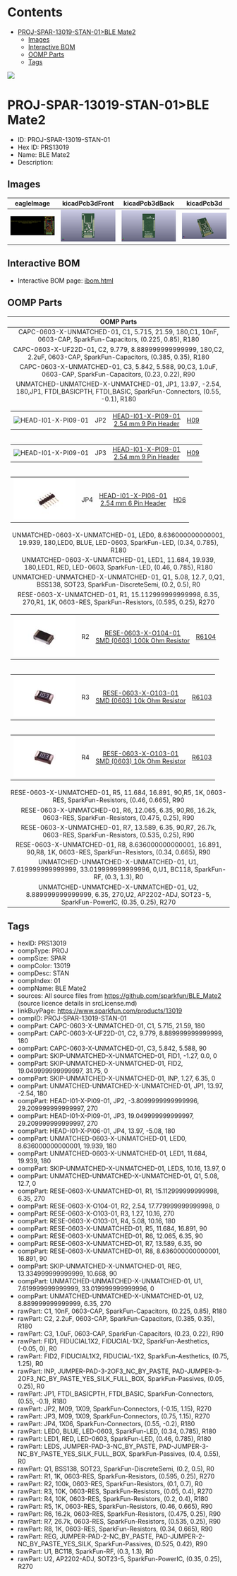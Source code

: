 



Contents
========

* [PROJ-SPAR-13019-STAN-01>BLE Mate2](#proj-spar-13019-stan-01ble-mate2)
	* [Images](#images)
	* [Interactive BOM](#interactive-bom)
	* [OOMP Parts](#oomp-parts)
	* [Tags](#tags)
  
![][im]
# PROJ-SPAR-13019-STAN-01>BLE Mate2

- ID: PROJ-SPAR-13019-STAN-01
- Hex ID: PRS13019
- Name: BLE Mate2
- Description: 

## Images
  
  

|eagleImage|kicadPcb3dFront|kicadPcb3dBack|kicadPcb3d|
| :---: | :---: | :---: | :---: |
|[![eagleImage](eagleImage_140.png)](eagleImage_600.png)|[![kicadPcb3dFront](kicadPcb3dFront_140.png)](kicadPcb3dFront_600.png)|[![kicadPcb3dBack](kicadPcb3dBack_140.png)](kicadPcb3dBack_600.png)|[![kicadPcb3d](kicadPcb3d_140.png)](kicadPcb3d_600.png)|

## Interactive BOM

- Interactive BOM page: [ibom.html](kicad/bom/ibom.html)

## OOMP Parts
  

|OOMP Parts|
| :---: |
|CAPC-0603-X-UNMATCHED-01, C1, 5.715, 21.59, 180,C1, 10nF, 0603-CAP, SparkFun-Capacitors, (0.225, 0.85), R180|
|CAPC-0603-X-UF22D-01, C2, 9.779, 8.889999999999999, 180,C2, 2.2uF, 0603-CAP, SparkFun-Capacitors, (0.385, 0.35), R180|
|CAPC-0603-X-UNMATCHED-01, C3, 5.842, 5.588, 90,C3, 1.0uF, 0603-CAP, SparkFun-Capacitors, (0.23, 0.22), R90|
|UNMATCHED-UNMATCHED-X-UNMATCHED-01, JP1, 13.97, -2.54, 180,JP1, FTDI_BASICPTH, FTDI_BASIC, SparkFun-Connectors, (0.55, -0.1), R180|
|<table><tr><td>![HEAD-I01-X-PI09-01](https://raw.githubusercontent.com/oomlout/oomlout_OOMP_parts/main/HEAD-I01-X-PI09-01/image_140.jpg)</td><td> JP2</td><td>[HEAD-I01-X-PI09-01<br>2.54 mm 9 Pin Header](https://github.com/oomlout/oomlout_OOMP_parts/tree/main/HEAD-I01-X-PI09-01/)</td><td>[H09](https://github.com/oomlout/oomlout_OOMP_parts/tree/main/HEAD-I01-X-PI09-01/)</td></tr></table>|
|<table><tr><td>![HEAD-I01-X-PI09-01](https://raw.githubusercontent.com/oomlout/oomlout_OOMP_parts/main/HEAD-I01-X-PI09-01/image_140.jpg)</td><td> JP3</td><td>[HEAD-I01-X-PI09-01<br>2.54 mm 9 Pin Header](https://github.com/oomlout/oomlout_OOMP_parts/tree/main/HEAD-I01-X-PI09-01/)</td><td>[H09](https://github.com/oomlout/oomlout_OOMP_parts/tree/main/HEAD-I01-X-PI09-01/)</td></tr></table>|
|<table><tr><td>![HEAD-I01-X-PI06-01](https://raw.githubusercontent.com/oomlout/oomlout_OOMP_parts/main/HEAD-I01-X-PI06-01/image_140.jpg)</td><td> JP4</td><td>[HEAD-I01-X-PI06-01<br>2.54 mm 6 Pin Header](https://github.com/oomlout/oomlout_OOMP_parts/tree/main/HEAD-I01-X-PI06-01/)</td><td>[H06](https://github.com/oomlout/oomlout_OOMP_parts/tree/main/HEAD-I01-X-PI06-01/)</td></tr></table>|
|UNMATCHED-0603-X-UNMATCHED-01, LED0, 8.636000000000001, 19.939, 180,LED0, BLUE, LED-0603, SparkFun-LED, (0.34, 0.785), R180|
|UNMATCHED-0603-X-UNMATCHED-01, LED1, 11.684, 19.939, 180,LED1, RED, LED-0603, SparkFun-LED, (0.46, 0.785), R180|
|UNMATCHED-UNMATCHED-X-UNMATCHED-01, Q1, 5.08, 12.7, 0,Q1, BSS138, SOT23, SparkFun-DiscreteSemi, (0.2, 0.5), R0|
|RESE-0603-X-UNMATCHED-01, R1, 15.112999999999998, 6.35, 270,R1, 1K, 0603-RES, SparkFun-Resistors, (0.595, 0.25), R270|
|<table><tr><td>![RESE-0603-X-O104-01](https://raw.githubusercontent.com/oomlout/oomlout_OOMP_parts/main/RESE-0603-X-O104-01/image_140.jpg)</td><td> R2</td><td>[RESE-0603-X-O104-01<br>SMD (0603) 100k Ohm Resistor](https://github.com/oomlout/oomlout_OOMP_parts/tree/main/RESE-0603-X-O104-01/)</td><td>[R6104](https://github.com/oomlout/oomlout_OOMP_parts/tree/main/RESE-0603-X-O104-01/)</td></tr></table>|
|<table><tr><td>![RESE-0603-X-O103-01](https://raw.githubusercontent.com/oomlout/oomlout_OOMP_parts/main/RESE-0603-X-O103-01/image_140.jpg)</td><td> R3</td><td>[RESE-0603-X-O103-01<br>SMD (0603) 10k Ohm Resistor](https://github.com/oomlout/oomlout_OOMP_parts/tree/main/RESE-0603-X-O103-01/)</td><td>[R6103](https://github.com/oomlout/oomlout_OOMP_parts/tree/main/RESE-0603-X-O103-01/)</td></tr></table>|
|<table><tr><td>![RESE-0603-X-O103-01](https://raw.githubusercontent.com/oomlout/oomlout_OOMP_parts/main/RESE-0603-X-O103-01/image_140.jpg)</td><td> R4</td><td>[RESE-0603-X-O103-01<br>SMD (0603) 10k Ohm Resistor](https://github.com/oomlout/oomlout_OOMP_parts/tree/main/RESE-0603-X-O103-01/)</td><td>[R6103](https://github.com/oomlout/oomlout_OOMP_parts/tree/main/RESE-0603-X-O103-01/)</td></tr></table>|
|RESE-0603-X-UNMATCHED-01, R5, 11.684, 16.891, 90,R5, 1K, 0603-RES, SparkFun-Resistors, (0.46, 0.665), R90|
|RESE-0603-X-UNMATCHED-01, R6, 12.065, 6.35, 90,R6, 16.2k, 0603-RES, SparkFun-Resistors, (0.475, 0.25), R90|
|RESE-0603-X-UNMATCHED-01, R7, 13.589, 6.35, 90,R7, 26.7k, 0603-RES, SparkFun-Resistors, (0.535, 0.25), R90|
|RESE-0603-X-UNMATCHED-01, R8, 8.636000000000001, 16.891, 90,R8, 1K, 0603-RES, SparkFun-Resistors, (0.34, 0.665), R90|
|UNMATCHED-UNMATCHED-X-UNMATCHED-01, U1, 7.619999999999999, 33.019999999999996, 0,U1, BC118, SparkFun-RF, (0.3, 1.3), R0|
|UNMATCHED-UNMATCHED-X-UNMATCHED-01, U2, 8.889999999999999, 6.35, 270,U2, AP2202-ADJ, SOT23-5, SparkFun-PowerIC, (0.35, 0.25), R270|

## Tags

- hexID: PRS13019
- oompType: PROJ
- oompSize: SPAR
- oompColor: 13019
- oompDesc: STAN
- oompIndex: 01
- oompName: BLE Mate2
- sources: All source files from https://github.com/sparkfun/BLE_Mate2 (source licence details in srcLicense.md)
- linkBuyPage: https://www.sparkfun.com/products/13019
- oompID: PROJ-SPAR-13019-STAN-01
- oompPart: CAPC-0603-X-UNMATCHED-01, C1, 5.715, 21.59, 180
- oompPart: CAPC-0603-X-UF22D-01, C2, 9.779, 8.889999999999999, 180
- oompPart: CAPC-0603-X-UNMATCHED-01, C3, 5.842, 5.588, 90
- oompPart: SKIP-UNMATCHED-X-UNMATCHED-01, FID1, -1.27, 0.0, 0
- oompPart: SKIP-UNMATCHED-X-UNMATCHED-01, FID2, 19.049999999999997, 31.75, 0
- oompPart: SKIP-UNMATCHED-X-UNMATCHED-01, INP, 1.27, 6.35, 0
- oompPart: UNMATCHED-UNMATCHED-X-UNMATCHED-01, JP1, 13.97, -2.54, 180
- oompPart: HEAD-I01-X-PI09-01, JP2, -3.8099999999999996, 29.209999999999997, 270
- oompPart: HEAD-I01-X-PI09-01, JP3, 19.049999999999997, 29.209999999999997, 270
- oompPart: HEAD-I01-X-PI06-01, JP4, 13.97, -5.08, 180
- oompPart: UNMATCHED-0603-X-UNMATCHED-01, LED0, 8.636000000000001, 19.939, 180
- oompPart: UNMATCHED-0603-X-UNMATCHED-01, LED1, 11.684, 19.939, 180
- oompPart: SKIP-UNMATCHED-X-UNMATCHED-01, LEDS, 10.16, 13.97, 0
- oompPart: UNMATCHED-UNMATCHED-X-UNMATCHED-01, Q1, 5.08, 12.7, 0
- oompPart: RESE-0603-X-UNMATCHED-01, R1, 15.112999999999998, 6.35, 270
- oompPart: RESE-0603-X-O104-01, R2, 2.54, 17.779999999999998, 0
- oompPart: RESE-0603-X-O103-01, R3, 1.27, 10.16, 270
- oompPart: RESE-0603-X-O103-01, R4, 5.08, 10.16, 180
- oompPart: RESE-0603-X-UNMATCHED-01, R5, 11.684, 16.891, 90
- oompPart: RESE-0603-X-UNMATCHED-01, R6, 12.065, 6.35, 90
- oompPart: RESE-0603-X-UNMATCHED-01, R7, 13.589, 6.35, 90
- oompPart: RESE-0603-X-UNMATCHED-01, R8, 8.636000000000001, 16.891, 90
- oompPart: SKIP-UNMATCHED-X-UNMATCHED-01, REG, 13.334999999999999, 10.668, 90
- oompPart: UNMATCHED-UNMATCHED-X-UNMATCHED-01, U1, 7.619999999999999, 33.019999999999996, 0
- oompPart: UNMATCHED-UNMATCHED-X-UNMATCHED-01, U2, 8.889999999999999, 6.35, 270
- rawPart: C1, 10nF, 0603-CAP, SparkFun-Capacitors, (0.225, 0.85), R180
- rawPart: C2, 2.2uF, 0603-CAP, SparkFun-Capacitors, (0.385, 0.35), R180
- rawPart: C3, 1.0uF, 0603-CAP, SparkFun-Capacitors, (0.23, 0.22), R90
- rawPart: FID1, FIDUCIAL1X2, FIDUCIAL-1X2, SparkFun-Aesthetics, (-0.05, 0), R0
- rawPart: FID2, FIDUCIAL1X2, FIDUCIAL-1X2, SparkFun-Aesthetics, (0.75, 1.25), R0
- rawPart: INP, JUMPER-PAD-3-2OF3_NC_BY_PASTE, PAD-JUMPER-3-2OF3_NC_BY_PASTE_YES_SILK_FULL_BOX, SparkFun-Passives, (0.05, 0.25), R0
- rawPart: JP1, FTDI_BASICPTH, FTDI_BASIC, SparkFun-Connectors, (0.55, -0.1), R180
- rawPart: JP2, M09, 1X09, SparkFun-Connectors, (-0.15, 1.15), R270
- rawPart: JP3, M09, 1X09, SparkFun-Connectors, (0.75, 1.15), R270
- rawPart: JP4, 1X06, SparkFun-Connectors, (0.55, -0.2), R180
- rawPart: LED0, BLUE, LED-0603, SparkFun-LED, (0.34, 0.785), R180
- rawPart: LED1, RED, LED-0603, SparkFun-LED, (0.46, 0.785), R180
- rawPart: LEDS, JUMPER-PAD-3-NC_BY_PASTE, PAD-JUMPER-3-NC_BY_PASTE_YES_SILK_FULL_BOX, SparkFun-Passives, (0.4, 0.55), R0
- rawPart: Q1, BSS138, SOT23, SparkFun-DiscreteSemi, (0.2, 0.5), R0
- rawPart: R1, 1K, 0603-RES, SparkFun-Resistors, (0.595, 0.25), R270
- rawPart: R2, 100k, 0603-RES, SparkFun-Resistors, (0.1, 0.7), R0
- rawPart: R3, 10K, 0603-RES, SparkFun-Resistors, (0.05, 0.4), R270
- rawPart: R4, 10K, 0603-RES, SparkFun-Resistors, (0.2, 0.4), R180
- rawPart: R5, 1K, 0603-RES, SparkFun-Resistors, (0.46, 0.665), R90
- rawPart: R6, 16.2k, 0603-RES, SparkFun-Resistors, (0.475, 0.25), R90
- rawPart: R7, 26.7k, 0603-RES, SparkFun-Resistors, (0.535, 0.25), R90
- rawPart: R8, 1K, 0603-RES, SparkFun-Resistors, (0.34, 0.665), R90
- rawPart: REG, JUMPER-PAD-2-NC_BY_PASTE, PAD-JUMPER-2-NC_BY_PASTE_YES_SILK, SparkFun-Passives, (0.525, 0.42), R90
- rawPart: U1, BC118, SparkFun-RF, (0.3, 1.3), R0
- rawPart: U2, AP2202-ADJ, SOT23-5, SparkFun-PowerIC, (0.35, 0.25), R270



[im]: kicadPcb3d_450.png

